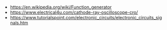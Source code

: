 - https://en.wikipedia.org/wiki/Function_generator
- https://www.electrical4u.com/cathode-ray-oscilloscope-cro/
- https://www.tutorialspoint.com/electronic_circuits/electronic_circuits_signals.htm
